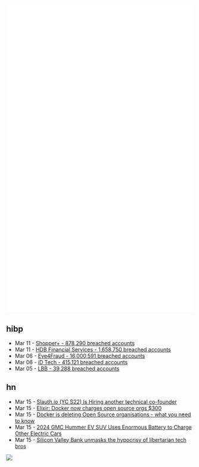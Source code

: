 ![Metrics](https://raw.githubusercontent.com/phixion/phixion/master/metrics.svg)

## hibp

<!--
for https://github.com/phixion/phixion/blob/main/.github/workflows/feeds.yml
-->
<!--START_SECTION:haveibeenpwnd-->
- Mar 11 - [Shopper+ - 878,290 breached accounts](https://haveibeenpwned.com/PwnedWebsites#ShopperPlus)
- Mar 11 - [HDB Financial Services - 1,658,750 breached accounts](https://haveibeenpwned.com/PwnedWebsites#HDBFinancialServices)
- Mar 06 - [Eye4Fraud - 16,000,591 breached accounts](https://haveibeenpwned.com/PwnedWebsites#Eye4Fraud)
- Mar 06 - [iD Tech - 415,121 breached accounts](https://haveibeenpwned.com/PwnedWebsites#iDTech)
- Mar 05 - [LBB - 39,288 breached accounts](https://haveibeenpwned.com/PwnedWebsites#LBB)
<!--END_SECTION:haveibeenpwnd-->

## hn

<!--
for https://github.com/phixion/phixion/blob/main/.github/workflows/feeds.yml
-->
<!--START_SECTION:hn-->
- Mar 15 - [Slauth.io (YC S22) Is Hiring another technical co-founder](https://auspicious-domain-086.notion.site/Technical-co-founder-cacf096e2f6d41ed90d9373e7ee532cb)
- Mar 15 - [Elixir: Docker now charges open source orgs $300](https://twitter.com/josevalim/status/1635767176769462272)
- Mar 15 - [Docker is deleting Open Source organisations - what you need to know](https://blog.alexellis.io/docker-is-deleting-open-source-images/)
- Mar 15 - [2024 GMC Hummer EV SUV Uses Enormous Battery to Charge Other Electric Cars](https://www.thedrive.com/news/2024-gmc-hummer-ev-suv-uses-enormous-battery-to-charge-other-electric-cars)
- Mar 15 - [Silicon Valley Bank unmasks the hypocrisy of libertarian tech bros](https://www.newstatesman.com/quickfire/2023/03/silicon-valley-bank-collapse-hypocrisy-libertarian-tech-bros)
<!--END_SECTION:hn-->

<!--
for https://yhype.me
-->
![](https://hit.yhype.me/github/profile?user_id=13013670)
